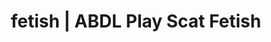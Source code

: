 ---
categories:
- Erotic Audiobooks
- Gender-Fluid
- Latex Fetish
- Spiritual Kink
- Gothic Erotica
image: /assets/images/1747714095574.webp
layout: post
schema:
  description: Premium adult content featuring ABDL Play, Scat Fetish. High-quality
    artwork with erotic themes.
  keywords:
  - Immersive Erotica
  - ABDL Play
  - Vintage Boudoir
  - Ethical Porn
  - Latex Fetish
  - Shibari
  - Scat Fetish
  name: 1747714095574 | ABDL Play Scat Fetish
  type: VisualArtwork
seo:
  description: Featured content with exclusive ABDL Play, Scat Fetish. HD images available.
  keywords: ABDL Play, Scat Fetish
  og_image: /assets/images/1747714095574.webp
  schema_type: VisualArtwork
tags:
- '#fetish'
- ABDL Play
- Scat Fetish
title: fetish | ABDL Play Scat Fetish
---